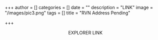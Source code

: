+++
author = []
categories = []
date = ""
description = "LINK"
image = "/images/pic3.png"
tags = []
title = "RVN Address Pending"

+++
<center>

EXPLORER LINK

</center>